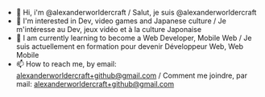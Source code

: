 - 👋 Hi, i'm @alexanderworldercraft / Salut, je suis @alexanderworldercraft
- 👀 I'm interested in Dev, video games and Japanese culture / Je m'intéresse au Dev, jeux vidéo et à la culture Japonaise
- 🌱 I am currently learning to become a Web Developer, Mobile Web / Je suis actuellement en formation pour devenir Développeur Web, Web Mobile
- 📫 How to reach me, by email: alexanderworldercraft+github@gmail.com / Comment me joindre, par mail: alexanderworldercraft+github@gmail.com

<!---
alexanderworldercraft/alexanderworldercraft is a ✨ special ✨ repository because its `README.md` (this file) appears on your GitHub profile.
You can click the Preview link to take a look at your changes.
--->
